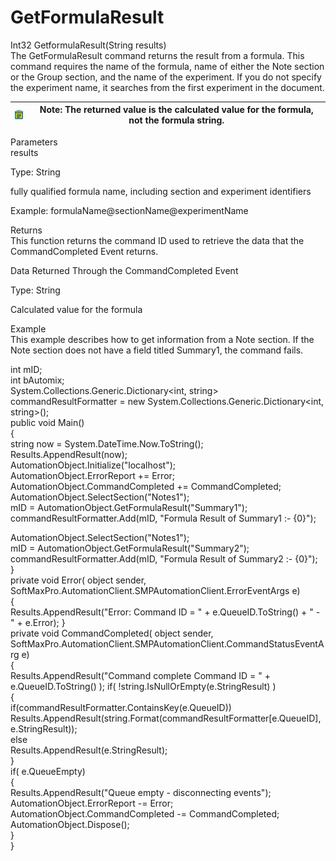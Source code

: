 # GetFormulaResult

Int32 GetformulaResult(String results)\
The GetFormulaResult command returns the result from a formula. This command requires the name of the formula, name of either the Note section or the Group section, and the name of the experiment. If you do not specify the experiment name, it searches from the first experiment in the document.

| <img src="../../../../../.gitbook/assets/0 (16) (1).png" alt="" data-size="original"> | Note: The returned value is the calculated value for the formula, not the formula string. |
| ------------------------------------------------------------------------------------- | ----------------------------------------------------------------------------------------- |

Parameters\
results

Type: String

fully qualified formula name, including section and experiment identifiers

Example: formulaName@sectionName@experimentName

Returns\
This function returns the command ID used to retrieve the data that the CommandCompleted Event returns.

Data Returned Through the CommandCompleted Event

Type: String

Calculated value for the formula

Example\
This example describes how to get information from a Note section. If the Note section does not have a field titled Summary1, the command fails.

int mID;\
int bAutomix;\
System.Collections.Generic.Dictionary\<int, string> commandResultFormatter = new System.Collections.Generic.Dictionary\<int, string>();\
public void Main()\
{\
string now = System.DateTime.Now.ToString();\
Results.AppendResult(now);\
AutomationObject.Initialize("localhost");\
AutomationObject.ErrorReport += Error;\
AutomationObject.CommandCompleted += CommandCompleted;\
AutomationObject.SelectSection("Notes1");\
mID = AutomationObject.GetFormulaResult("Summary1");\
commandResultFormatter.Add(mID, "Formula Result of Summary1 :- {0}");

AutomationObject.SelectSection("Notes1");\
mID = AutomationObject.GetFormulaResult("Summary2");\
commandResultFormatter.Add(mID, "Formula Result of Summary2 :- {0}");\
}\
private void Error( object sender,\
SoftMaxPro.AutomationClient.SMPAutomationClient.ErrorEventArgs e)\
{\
Results.AppendResult("Error: Command ID = " + e.QueueID.ToString() + " - " + e.Error); }\
private void CommandCompleted( object sender,\
SoftMaxPro.AutomationClient.SMPAutomationClient.CommandStatusEventArg e)\
{\
Results.AppendResult("Command complete Command ID = " + e.QueueID.ToString() ); if( !string.IsNullOrEmpty(e.StringResult) )\
{\
if(commandResultFormatter.ContainsKey(e.QueueID))\
Results.AppendResult(string.Format(commandResultFormatter\[e.QueueID],\
e.StringResult));\
else\
Results.AppendResult(e.StringResult);\
}\
if( e.QueueEmpty)\
{\
Results.AppendResult("Queue empty - disconnecting events");\
AutomationObject.ErrorReport -= Error;\
AutomationObject.CommandCompleted -= CommandCompleted;\
AutomationObject.Dispose();\
}\
}
